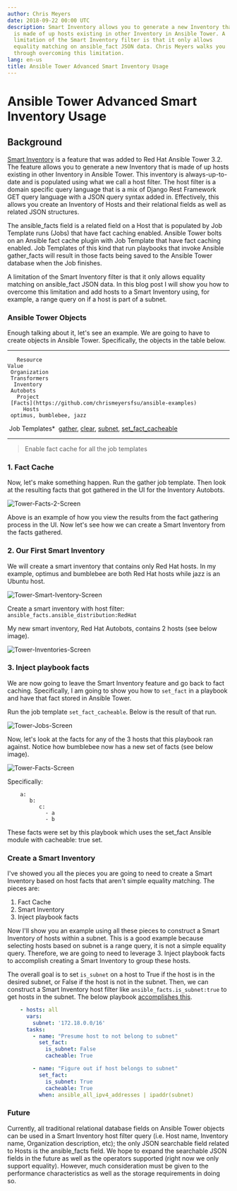 ```yaml
---
author: Chris Meyers
date: 2018-09-22 00:00 UTC
description: Smart Inventory allows you to generate a new Inventory that
  is made of up hosts existing in other Inventory in Ansible Tower. A
  limitation of the Smart Inventory filter is that it only allows
  equality matching on ansible_fact JSON data. Chris Meyers walks you
  through overcoming this limitation.
lang: en-us
title: Ansible Tower Advanced Smart Inventory Usage
---
```


# Ansible Tower Advanced Smart Inventory Usage

## Background

[Smart Inventory](http://docs.ansible.com/ansible-tower/latest/html/userguide/inventories.html#smart-inventories)
is a feature that was added to Red Hat Ansible Tower 3.2. The feature
allows you to generate a new Inventory that is made of up hosts existing
in other Inventory in Ansible Tower. This inventory is always-up-to-date
and is populated using what we call a host filter. The host filter is a
domain specific query language that is a mix of Django Rest Framework
GET query language with a JSON query syntax added in. Effectively, this
allows you create an Inventory of Hosts and their relational fields as
well as related JSON structures.

The ansible_facts field is a related field on a Host that is populated
by Job Template runs (Jobs) that have fact caching enabled. Ansible
Tower bolts on an Ansible fact cache plugin with Job Template that have
fact caching enabled. Job Templates of this kind that run playbooks that
invoke Ansible gather_facts will result in those facts being saved to
the Ansible Tower database when the Job finishes.

A limitation of the Smart Inventory filter is that it only allows
equality matching on ansible_fact JSON data. In this blog post I will
show you how to overcome this limitation and add hosts to a Smart
Inventory using, for example, a range query on if a host is part of a
subnet.

### Ansible Tower Objects

Enough talking about it, let's see an example. We are going to have to
create objects in Ansible Tower. Specifically, the objects in the table
below.

  ------------------ ------------------------------------------------------------------------------------------------------------------------------------------------------------------------------------------------------------------------------------------------------------------------------------------------------------------------------------------------------------------------------------------------------
       Resource                                                                                                                                                                                                      Value 
     Organization                                                                                                                                                                                                 Transformers
      Inventory                                                                                                                                                                                                     Autobots 
       Project                                                                                                                                                                             [Facts](https://github.com/chrismeyersfsu/ansible-examples)
         Hosts                                                                                                                                                                                              optimus, bumblebee, jazz
    Job Templates\*    [gather](https://github.com/chrismeyersfsu/ansible-examples/blob/master/gather_facts/main.yml), [clear](https://github.com/chrismeyersfsu/ansible-examples/blob/master/clear_facts/main.yml), [subnet](https://github.com/chrismeyersfsu/ansible-examples/blob/master/subnet/main.yml), [set_fact_cacheable](https://github.com/chrismeyersfsu/ansible-examples/blob/master/set_fact/cacheable.yml)
  ------------------ ------------------------------------------------------------------------------------------------------------------------------------------------------------------------------------------------------------------------------------------------------------------------------------------------------------------------------------------------------------------------------------------------------

> Enable fact cache for all the job templates

### 1. Fact Cache

Now, let's make something happen. Run the gather job template. Then look
at the resulting facts that got gathered in the UI for the Inventory
Autobots.

![Tower-Facts-2-Screen](/images/posts/archive/Tower-Facts-2-Screen.png)

Above is an example of how you view the results from the fact gathering
process in the UI. Now let's see how we can create a Smart Inventory
from the facts gathered.

### 2. Our First Smart Inventory

We will create a smart inventory that contains only Red Hat hosts. In my
example, optimus and bumblebee are both Red Hat hosts while jazz is an
Ubuntu host.

![Tower-Smart-Iventory-Screen](/images/posts/archive/Tower-Smart-Iventory-Screen.png)

Create a smart inventory with host filter: `ansible_facts.ansible_distribution:RedHat`

My new smart inventory, Red Hat Autobots, contains 2 hosts (see below image).

![Tower-Inventories-Screen](/images/posts/archive/Tower-Inventories-Screen.png)

### 3. Inject playbook facts

We are now going to leave the Smart Inventory feature and go back to
fact caching. Specifically, I am going to show you how to `set_fact` in
a playbook and have that fact stored in Ansible Tower.

Run the job template `set_fact_cacheable`. Below is the result of that run.

![Tower-Jobs-Screen](/images/posts/archive/Tower-Jobs-Screen.png)

Now, let's look at the facts for any of the 3 hosts that this playbook
ran against. Notice how bumblebee now has a new set of facts (see below
image).

![Tower-Facts-Screen](/images/posts/archive/Tower-Facts-Screen.png)

Specifically:

```
    a:
       b:
          c:
            - a
            - b
```

These facts were set by this playbook which uses the set_fact Ansible
module with cacheable: true set.

### Create a Smart Inventory

I've showed you all the pieces you are going to need to create a Smart
Inventory based on host facts that aren't simple equality matching. The
pieces are:

1.  Fact Cache
2.  Smart Inventory
3.  Inject playbook facts

Now I'll show you an example using all these pieces to construct a
Smart Inventory of hosts within a subnet. This is a good example because
selecting hosts based on subnet is a range query, it is not a simple
equality query. Therefore, we are going to need to leverage 3. Inject
playbook facts to accomplish creating a Smart Inventory to group these
hosts.

The overall goal is to set `is_subnet` on a host to True if the host is
in the desired subnet, or False if the host is not in the subnet. Then,
we can construct a Smart Inventory host filter like
`ansible_facts.is_subnet:true` to get hosts in the subnet. The below
playbook [accomplishes this](https://github.com/chrismeyersfsu/ansible-examples/blob/master/subnet/main.yml).

```yml
    - hosts: all
      vars:
        subnet: '172.18.0.0/16'
      tasks:
        - name: "Presume host to not belong to subnet"
          set_fact:
            is_subnet: False
            cacheable: True

        - name: "Figure out if host belongs to subnet"
          set_fact:
            is_subnet: True
            cacheable: True
          when: ansible_all_ipv4_addresses | ipaddr(subnet)
```

### Future

Currently, all traditional relational database fields on Ansible Tower
objects can be used in a Smart Inventory host filter query (i.e. Host
name, Inventory name, Organization description, etc); the only JSON
searchable field related to Hosts is the ansible_facts field. We hope to
expand the searchable JSON fields in the future as well as the operators
supported (right now we only support equality). However, much
consideration must be given to the performance characteristics as well
as the storage requirements in doing so.
